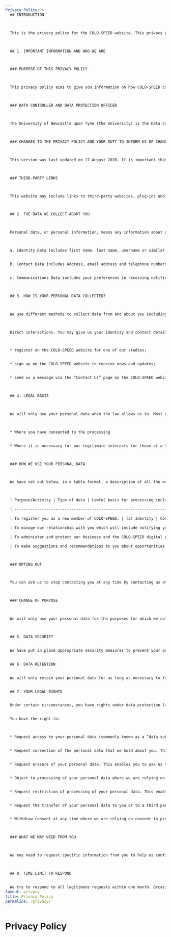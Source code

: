 ```yaml
---
Privacy Policy: >
  ## INTRODUCTION



  This is the privacy policy for the COLO-SPEED website. This privacy policy will explain how our organization uses the personal data we collect from you when you use our website. The University of Newcastle upon Tyne, trading as Newcastle University, is the host organisation for COLO-SPEED . We respect your privacy and are committed to protecting your personal data. This privacy policy will inform you as to how we look after your personal data when you visit the COLO-SPEED website (regardless of where you visit it from) and tell you about your privacy rights and how the law protects you.



  ## 1. IMPORTANT INFORMATION AND WHO WE ARE



  ### PURPOSE OF THIS PRIVACY POLICY



  This privacy policy aims to give you information on how COLO-SPEED collects and processes your personal data through your use of this website. It is important that you read this privacy policy so that you are fully aware of how and why we are using your data. This privacy policy supplements the other notices and is not intended to override them.



  ### DATA CONTROLLER AND DATA PROTECTION OFFICER



  The University of Newcastle upon Tyne (the University) is the Data Controller for personal data described in this notice. The contact details of the University’s Data Protection Officer and the relevant supervisory authority are available at: <http://www.ncl.ac.uk/data.protection/PrivacyNotice.htm>. If you have any questions about this privacy policy, including any requests to exercise your legal rights, please contact the DPO using the details within the University’s privacy policy. 



  ### CHANGES TO THE PRIVACY POLICY AND YOUR DUTY TO INFORM US OF CHANGES



  This version was last updated on 17 August 2020. It is important that the personal data we hold about you is accurate and current. Please keep us informed if your personal data changes during your relationship with us.



  ### THIRD-PARTY LINKS



  This website may include links to third-party websites, plug-ins and applications. Clicking on those links or enabling those connections may allow third parties to collect or share data about you. We do not control these third-party websites and are not responsible for their privacy statements. When you leave our website, we encourage you to read the privacy policy of every website you visit.



  ## 2. THE DATA WE COLLECT ABOUT YOU



  Personal data, or personal information, means any information about an individual from which that person can be identified. It does not include data where the identity has been removed (anonymous data). We may collect, use, store and transfer different kinds of personal data about you which we have grouped together follows:



  a. Identity Data includes first name, last name, username or similar identifier, date of birth and gender.


  b. Contact Data includes address, email address and telephone numbers.


  c. Communications Data includes your preferences in receiving notification of events and opportunities relating to COLO-SPEED from us and COLO-SPEED collaborators and your communication preferences.  



  ## 3. HOW IS YOUR PERSONAL DATA COLLECTED?



  We use different methods to collect data from and about you including through:



  Direct interactions. You may give us your identity and contact details by filling in forms or by corresponding with us by post, phone, email or otherwise. This includes personal data you provide when you:



  * register on the COLO-SPEED website for one of our studies;


  * sign up on the COLO-SPEED website to receive news and updates;


  * send us a message via the “Contact Us” page on the COLO-SPEED website.



  ## 4. LEGAL BASIS



  We will only use your personal data when the law allows us to. Most commonly, we will use your personal data in the following circumstances:



  * Where you have consented to the processing


  * Where it is necessary for our legitimate interests (or those of a third party) and your interests and fundamental rights do not override those interests



  ### HOW WE USE YOUR PERSONAL DATA



  We have set out below, in a table format, a description of all the ways we plan to use your personal data, and which of the legal bases we rely on to do so. We have also identified what our legitimate interests are where appropriate. Note that we may process your personal data for more than one lawful ground depending on the specific purpose for which we are using your data. Please contact us at [colospeed@newcastle.ac.uk](mailto:colospeed@newcastle.ac.uk) if you need details about the specific legal ground we are relying on to process your personal data.



  | Purpose/Activity | Type of data | Lawful basis for processing including basis of legitimate interest |

  | ------------------------------------------------------------------------------------------------------------------------------------------------------------------------------------------- | ------------------ | ------------------------------------------------------------------ |

  | To register you as a new member of COLO-SPEED. | (a) Identity | Consent |

  | To manage our relationship with you which will include notifying you about changes to our terms or privacy policy.  | (b) Contact | Consent  |

  | To administer and protect our business and the COLO-SPEED digital platform (including troubleshooting, data analysis, testing, system maintenance, support, reporting and hosting of data). | (c) Technical | Legitimate interests |

  | To make suggestions and recommendations to you about opportunities and events that may be of interest to you, including relevant opportunities organised by third parties. | (d) Communications | Consent |



  ### OPTING OUT



  You can ask us to stop contacting you at any time by contacting us at [colospeed@newcastle.ac.uk](mailto:colospeed@newcastle.ac.uk)



  ### CHANGE OF PURPOSE



  We will only use your personal data for the purposes for which we collected it, unless we reasonably consider that we need to use it for another reason compatible with the original purpose. If we need to use your personal data for an unrelated purpose, we will notify you and we will explain the legal basis which allows us to do so. Please note that we may process your personal data without your knowledge or consent, in compliance with the above rules, but only where this is required or permitted by law.



  ## 5. DATA SECURITY


  We have put in place appropriate security measures to prevent your personal data from being accidentally lost, used or accessed in an unauthorised way, altered or disclosed. In addition, we limit access to your personal data to those employees, agents, contractors and other third parties who have a business need to know. They will only process your personal data on our instructions and they are subject to a duty of confidentiality. We have put in place procedures to deal with any suspected personal data breach and will notify you and any applicable regulator of a breach where we are legally required to do so.


  ## 6. DATA RETENTION


  We will only retain your personal data for as long as necessary to fulfil the purposes we collected it for, including for the purposes of satisfying any legal, accounting, or reporting requirements. To determine the appropriate retention period for personal data, we consider the amount, nature, and sensitivity of the personal data, the potential risk of harm from unauthorised use or disclosure of your personal data, the purposes for which we process your personal data and whether we can achieve those purposes through other means, and the applicable legal requirements. All personal data stored on the COLO-SPEED databases  will be reviewed annually. Members  who have not accessed the service for a period of 2 years or more will have accounts suspended and all personal data which is not related to a specific opportunity removed. Details of retention periods for your personal data in relation to specific opportunities are available on request from the COLO-SPEED team at [colospeed@newcastle.ac.uk](mailto:colospeed@newcastle.ac.uk). You can delete your account and any personal data at any time by contacting us from your registered email address at [colospeed@newcastle.ac.uk](mailto:colospeed@newcastle.ac.uk).  


  ## 7. YOUR LEGAL RIGHTS


  Under certain circumstances, you have rights under data protection laws in relation to your personal data. If you wish to exercise any of the rights set out below, please contact us at [colospeed@newcastle.ac.uk](mailto:colospeed@newcastle.ac.uk). 


  You have the right to:



  * Request access to your personal data (commonly known as a “data subject access request”). This enables you to receive a copy of the personal data we hold about you and to check that we are lawfully processing it.


  * Request correction of the personal data that we hold about you. This enables you to have any incomplete or inaccurate data we hold about you corrected, though we may need to verify the accuracy of the new data you provide to us.


  * Request erasure of your personal data. This enables you to ask us to delete or remove personal data where there is no good reason for us continuing to process it. You also have the right to ask us to delete or remove your personal data where you have successfully exercised your right to object to processing (see below), where we may have processed your information unlawfully or where we are required to erase your personal data to comply with local law. Note, however, that we may not always be able to comply with your request of erasure for specific legal reasons which will be notified to you, if applicable, at the time of your request.


  * Object to processing of your personal data where we are relying on a task in the public interest (or those of a third party) and there is something about your particular situation which makes you want to object to processing on this ground as you feel it impacts on your fundamental rights and freedoms. In some cases, we may demonstrate that we have compelling legitimate grounds to process your information which override your rights and freedoms.


  * Request restriction of processing of your personal data. This enables you to ask us to suspend the processing of your personal data in the following scenarios: (a) if you want us to establish the data’s accuracy; (b) where our use of the data is unlawful but you do not want us to erase it; (c) where you need us to hold the data even if we no longer require it as you need it to establish, exercise or defend legal claims; or (d) you have objected to our use of your data but we need to verify whether we have overriding legitimate grounds to use it.


  * Request the transfer of your personal data to you or to a third party. We will provide to you, or a third party you have chosen, your personal data in a structured, commonly used, machine-readable format. Note that this right only applies to automated information which you initially provided consent for us to use or where we used the information to perform a contract with you.


  * Withdraw consent at any time where we are relying on consent to process your personal data. However, this will not affect the lawfulness of any processing carried out before you withdraw your consent. If you withdraw your consent, we may not be able to provide certain products or services to you. We will advise you if this is the case at the time you withdraw your consent.



  ### WHAT WE MAY NEED FROM YOU



  We may need to request specific information from you to help us confirm your identity and ensure your right to access your personal data (or to exercise any of your other rights). This is a security measure to ensure that personal data is not disclosed to any person who has no right to receive it. We may also contact you to ask you for further information in relation to your request to speed up our response.



  ## 8. TIME LIMIT TO RESPOND


  We try to respond to all legitimate requests within one month. Occasionally it may take us longer than a month if your request is particularly complex or you have made a number of requests. In this case, we will notify you and keep you updated.
layout: privacy
title: Privacy Policy
permalink: /privacy/
---
```


# Privacy Policy